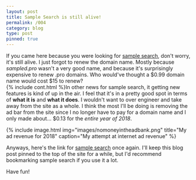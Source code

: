 ```yaml
---
layout: post
title: Sample Search is still alive!
permalink: /004
category: blog
type: post
pinned: true
---
```


If you came here because you were looking for [sample search](https://blog.0px.moe/samplesearch/), don't worry, it's still alive. I just forgot to renew the domain name. Mostly because *sampled.pro* wasn't a very good name, and because it's surprisingly expensive to renew .pro domains. Who would've thought a $0.99 domain name would cost $15 to renew?  
{% include cont.html %}In other news for sample search, it getting new features is kind of up in the air. I feel that it's in a pretty good spot in terms of **what it is** and **what it does**. I wouldn't want to over engineer and take away from the site as a whole. I think the most I'll be doing is removing the ad bar from the site since I no longer have to pay for a domain name and I only made about... $0.13 for the *entire year of 2018*.

{% include image.html
            img="images/nomoneyintheadbank.png"
            title="My ad revenue for 2018"
            caption="My attempt at internet ad revenue" %}

Anyways, here's the link for [sample search](https://blog.0px.moe/samplesearch/) once again. I'll keep this blog post pinned to the top of the site for a while, but I'd recommend bookmarking sample search if you use it a lot.

Have fun!
